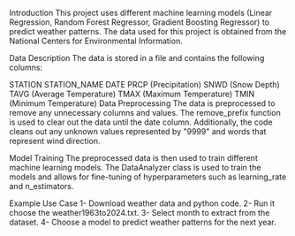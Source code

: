 Introduction
This project uses different machine learning models (Linear Regression, Random Forest Regressor, Gradient Boosting Regressor) to predict weather patterns. The data used for this project is obtained from the National Centers for Environmental Information.

Data Description
The data is stored in a file and contains the following columns:

STATION
STATION_NAME
DATE
PRCP (Precipitation)
SNWD (Snow Depth)
TAVG (Average Temperature)
TMAX (Maximum Temperature)
TMIN (Minimum Temperature)
Data Preprocessing
The data is preprocessed to remove any unnecessary columns and values. The remove_prefix function is used to clear out the data until the date column. Additionally, the code cleans out any unknown values represented by "9999" and words that represent wind direction.

Model Training
The preprocessed data is then used to train different machine learning models. The DataAnalyzer class is used to train the models and allows for fine-tuning of hyperparameters such as learning_rate and n_estimators.

Example Use Case
1- Download weather data and python code.
2- Run it choose the weather1963to2024.txt.
3- Select month to extract from the dataset.
4- Choose a model to predict weather patterns for the next year.
